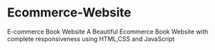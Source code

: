 # Ecommerce-Website
E-commerce Book Website
A Beautiful Ecommerce Book Website with complete
responsiveness using HTML,CSS and JavaScript
